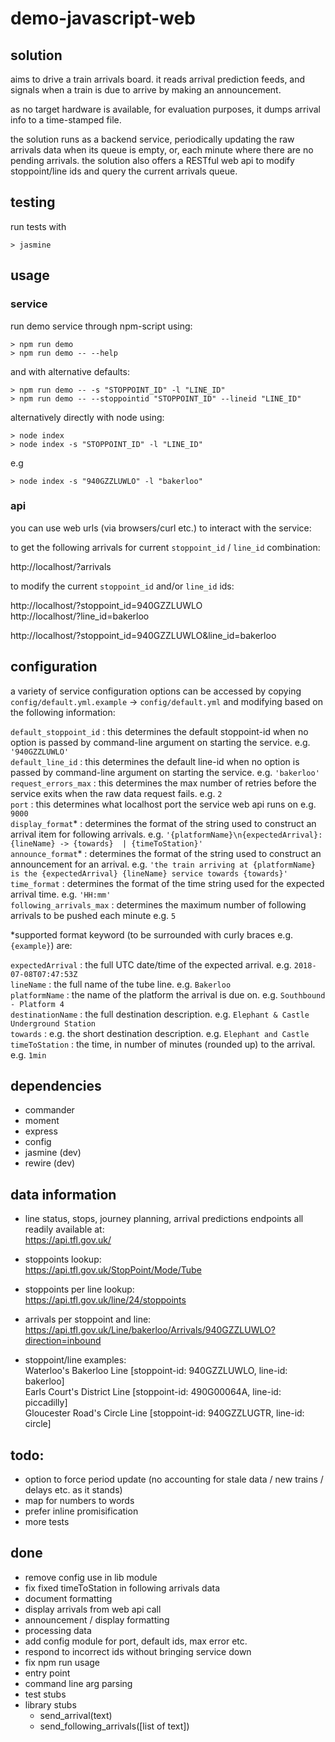 # demo-javascript-web

## solution
aims to drive a train arrivals board. it reads arrival prediction feeds, and signals when a train is due to arrive by making an announcement.

as no target hardware is available, for evaluation purposes, it dumps arrival info to a time-stamped file.

the solution runs as a backend service, periodically updating the raw arrivals data when its queue is empty, or, each minute where there are no pending arrivals. the solution also offers a RESTful web api to modify stoppoint/line ids and query the current arrivals queue.

## testing
run tests with
```
> jasmine
```
## usage

### service
run demo service through npm-script using:
```
> npm run demo
> npm run demo -- --help
```
and with alternative defaults:
```
> npm run demo -- -s "STOPPOINT_ID" -l "LINE_ID"
> npm run demo -- --stoppointid "STOPPOINT_ID" --lineid "LINE_ID"
```
alternatively directly with node using:
```
> node index
> node index -s "STOPPOINT_ID" -l "LINE_ID"
```
e.g
```
> node index -s "940GZZLUWLO" -l "bakerloo"
```
### api
you can use web urls (via browsers/curl etc.) to interact with the service:  

to get the following arrivals for current `stoppoint_id` / `line_id` combination:  

http://localhost/?arrivals  

to modify the current `stoppoint_id` and/or `line_id` ids:  

http://localhost/?stoppoint_id=940GZZLUWLO  
http://localhost/?line_id=bakerloo  
  
http://localhost/?stoppoint_id=940GZZLUWLO&line_id=bakerloo  

## configuration
a variety of service configuration options can be accessed by copying `config/default.yml.example` -> `config/default.yml` and modifying based on the following information:  

`default_stoppoint_id`  : this determines the default stoppoint-id when no option is passed by command-line argument on starting the service. e.g. `'940GZZLUWLO'`  
`default_line_id`  : this determines the default line-id when no option is passed by command-line argument on starting the service. e.g. `'bakerloo'`  
`request_errors_max`  : this determines the max number of retries before the service exits  when the raw data request fails. e.g. `2`  
`port`  : this determines what localhost port the service web api runs on e.g. `9000`  
`display_format`*  : determines the format of the string used to construct an arrival item for following arrivals. e.g. `'{platformName}\n{expectedArrival}: {lineName} -> {towards}  | {timeToStation}'`  
`announce_format`*  : determines the format of the string used to construct an announcement for an arrival. e.g. `'the train arriving at {platformName} is the {expectedArrival} {lineName} service towards {towards}'`  
`time_format`  : determines the format of the time string used for the expected arrival time. e.g. `'HH:mm'`  
`following_arrivals_max`  : determines the maximum number of following arrivals to be pushed each minute e.g. `5`  
  
*supported format keyword (to be surrounded with curly braces e.g. `{example}`) are:  
  
`expectedArrival` : the full UTC date/time of the expected arrival. e.g. `2018-07-08T07:47:53Z`  
`lineName`  : the full name of the tube line. e.g. `Bakerloo`  
`platformName`  : the name of the platform the arrival is due on. e.g. `Southbound - Platform 4`  
`destinationName`  : the full destination description. e.g. `Elephant & Castle Underground Station`  
`towards`  : e.g. the short destination description. e.g. `Elephant and Castle`  
`timeToStation`  : the time, in number of minutes (rounded up) to the arrival. e.g. `1min`  

## dependencies
- commander
- moment
- express
- config
- jasmine (dev)
- rewire (dev)

## data information
- line status, stops, journey planning, arrival predictions endpoints all readily available at:  
  https://api.tfl.gov.uk/  

- stoppoints lookup:  
  https://api.tfl.gov.uk/StopPoint/Mode/Tube  

- stoppoints per line lookup:  
  https://api.tfl.gov.uk/line/24/stoppoints  

- arrivals per stoppoint and line:  
  https://api.tfl.gov.uk/Line/bakerloo/Arrivals/940GZZLUWLO?direction=inbound  

- stoppoint/line examples:  
  Waterloo's Bakerloo Line [stoppoint-id: 940GZZLUWLO, line-id: bakerloo]  
  Earls Court's District Line [stoppoint-id: 490G00064A, line-id: piccadilly]  
  Gloucester Road's Circle Line [stoppoint-id: 940GZZLUGTR, line-id: circle]  

## todo:
- option to force period update (no accounting for stale data / new trains / delays etc. as it stands)
- map for numbers to words
- prefer inline promisification
- more tests

## done
- remove config use in lib module
- fix fixed timeToStation in following arrivals data
- document formatting
- display arrivals from web api call
- announcement / display formatting
- processing data
- add config module for port, default ids, max error etc.
- respond to incorrect ids without bringing service down
- fix npm run usage
- entry point
- command line arg parsing
- test stubs
- library stubs  
    - send_arrival(text)  
    - send_following_arrivals([list of text])  
